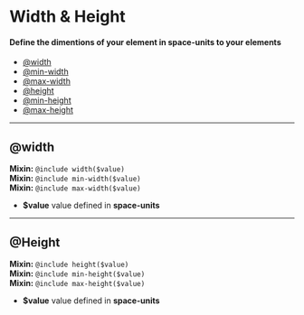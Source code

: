 # Width & Height
#### Define the dimentions of your element in space-units to your elements

- [@width](#width)
- [@min-width](#width)
- [@max-width](#width)
- [@height](#height)
- [@min-height](#height)
- [@max-height](#height)

---
## @width
**Mixin:** `@include width($value)`<br>
**Mixin:** `@include min-width($value)`<br>
**Mixin:** `@include max-width($value)`<br>

- **$value** value defined in **space-units**

---
## @Height
**Mixin:** `@include height($value)` <br>
**Mixin:** `@include min-height($value)`<br>
**Mixin:** `@include max-height($value)`<br>

- **$value** value defined in **space-units**

